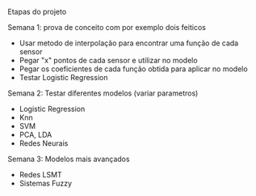 Etapas do projeto

Semana 1: prova de conceito com por exemplo dois feiticos
- Usar metodo de interpolação para encontrar uma função de cada sensor
- Pegar "x" pontos de cada sensor e utilizar no modelo
- Pegar os coeficientes de cada função obtida para aplicar no modelo
- Testar Logistic Regression


Semana 2: Testar diferentes modelos (variar parametros)

- Logistic Regression
- Knn
- SVM
- PCA, LDA
- Redes Neurais

Semana 3: Modelos mais avançados

- Redes LSMT
- Sistemas Fuzzy







